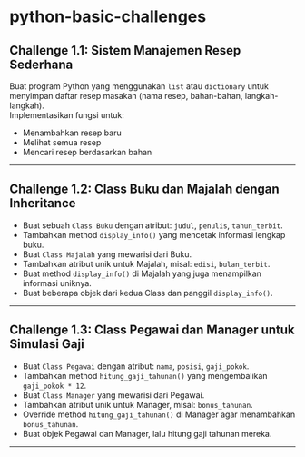 # python-basic-challenges

## Challenge 1.1: Sistem Manajemen Resep Sederhana

Buat program Python yang menggunakan `list` atau `dictionary` untuk menyimpan daftar resep masakan (nama resep, bahan-bahan, langkah-langkah).  
Implementasikan fungsi untuk:
- Menambahkan resep baru
- Melihat semua resep
- Mencari resep berdasarkan bahan

---

## Challenge 1.2: Class Buku dan Majalah dengan Inheritance

- Buat sebuah `Class Buku` dengan atribut: `judul`, `penulis`, `tahun_terbit`.
- Tambahkan method `display_info()` yang mencetak informasi lengkap buku.
- Buat `Class Majalah` yang mewarisi dari Buku.
- Tambahkan atribut unik untuk Majalah, misal: `edisi`, `bulan_terbit`.
- Buat method `display_info()` di Majalah yang juga menampilkan informasi uniknya.
- Buat beberapa objek dari kedua Class dan panggil `display_info()`.

---

## Challenge 1.3: Class Pegawai dan Manager untuk Simulasi Gaji

- Buat `Class Pegawai` dengan atribut: `nama`, `posisi`, `gaji_pokok`.
- Tambahkan method `hitung_gaji_tahunan()` yang mengembalikan `gaji_pokok * 12`.
- Buat `Class Manager` yang mewarisi dari Pegawai.
- Tambahkan atribut unik untuk Manager, misal: `bonus_tahunan`.
- Override method `hitung_gaji_tahunan()` di Manager agar menambahkan `bonus_tahunan`.
- Buat objek Pegawai dan Manager, lalu hitung gaji tahunan mereka.

---